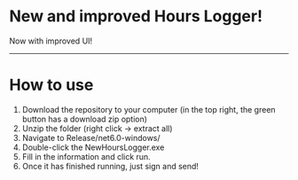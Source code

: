 # New and improved Hours Logger!

Now with improved UI!

---

# How to use
1. Download the repository to your computer (in the top right, the green button has a download zip option)
2. Unzip the folder (right click -> extract all)
3. Navigate to Release/net6.0-windows/
4. Double-click the NewHoursLogger.exe
5. Fill in the information and click run. 
6. Once it has finished running, just sign and send!